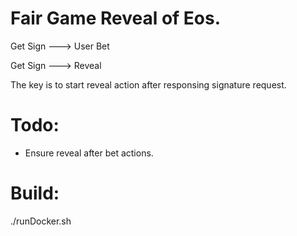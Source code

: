 # Fair Game Reveal of Eos.

Get Sign ---> User Bet

Get Sign ---> Reveal

The key is to start reveal action after responsing signature request.

# Todo:
* Ensure reveal after bet actions.

# Build:
./runDocker.sh

